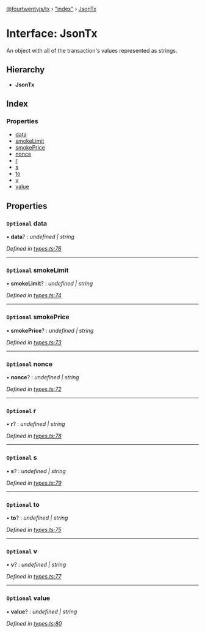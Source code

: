 [@fourtwentyjs/tx](../README.md) › ["index"](../modules/_index_.md) › [JsonTx](_index_.jsontx.md)

# Interface: JsonTx

An object with all of the transaction's values represented as strings.

## Hierarchy

* **JsonTx**

## Index

### Properties

* [data](_index_.jsontx.md#optional-data)
* [smokeLimit](_index_.jsontx.md#optional-smokelimit)
* [smokePrice](_index_.jsontx.md#optional-smokeprice)
* [nonce](_index_.jsontx.md#optional-nonce)
* [r](_index_.jsontx.md#optional-r)
* [s](_index_.jsontx.md#optional-s)
* [to](_index_.jsontx.md#optional-to)
* [v](_index_.jsontx.md#optional-v)
* [value](_index_.jsontx.md#optional-value)

## Properties

### `Optional` data

• **data**? : *undefined | string*

*Defined in [types.ts:76](https://github.com/420integrated/fourtwentyjs-vm/blob/master/packages/tx/src/types.ts#L76)*

___

### `Optional` smokeLimit

• **smokeLimit**? : *undefined | string*

*Defined in [types.ts:74](https://github.com/420integrated/fourtwentyjs-vm/blob/master/packages/tx/src/types.ts#L74)*

___

### `Optional` smokePrice

• **smokePrice**? : *undefined | string*

*Defined in [types.ts:73](https://github.com/420integrated/fourtwentyjs-vm/blob/master/packages/tx/src/types.ts#L73)*

___

### `Optional` nonce

• **nonce**? : *undefined | string*

*Defined in [types.ts:72](https://github.com/420integrated/fourtwentyjs-vm/blob/master/packages/tx/src/types.ts#L72)*

___

### `Optional` r

• **r**? : *undefined | string*

*Defined in [types.ts:78](https://github.com/420integrated/fourtwentyjs-vm/blob/master/packages/tx/src/types.ts#L78)*

___

### `Optional` s

• **s**? : *undefined | string*

*Defined in [types.ts:79](https://github.com/420integrated/fourtwentyjs-vm/blob/master/packages/tx/src/types.ts#L79)*

___

### `Optional` to

• **to**? : *undefined | string*

*Defined in [types.ts:75](https://github.com/420integrated/fourtwentyjs-vm/blob/master/packages/tx/src/types.ts#L75)*

___

### `Optional` v

• **v**? : *undefined | string*

*Defined in [types.ts:77](https://github.com/420integrated/fourtwentyjs-vm/blob/master/packages/tx/src/types.ts#L77)*

___

### `Optional` value

• **value**? : *undefined | string*

*Defined in [types.ts:80](https://github.com/420integrated/fourtwentyjs-vm/blob/master/packages/tx/src/types.ts#L80)*
